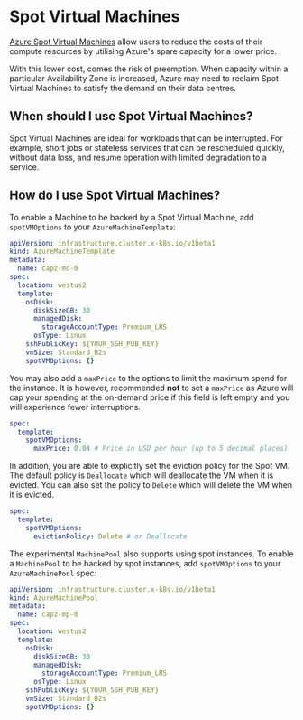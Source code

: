 # Spot Virtual Machines

[Azure Spot Virtual Machines](https://learn.microsoft.com/azure/virtual-machines/spot-vms) allow users to reduce the costs of their
compute resources by utilising Azure's spare capacity for a lower price.

With this lower cost, comes the risk of preemption.
When capacity within a particular Availability Zone is increased,
Azure may need to reclaim Spot Virtual Machines to satisfy the demand on their data centres.

## When should I use Spot Virtual Machines?

Spot Virtual Machines are ideal for workloads that can be interrupted.
For example, short jobs or stateless services that can be rescheduled quickly,
without data loss, and resume operation with limited degradation to a service.

## How do I use Spot Virtual Machines?

To enable a Machine to be backed by a Spot Virtual Machine, add `spotVMOptions`
to your `AzureMachineTemplate`:

```yaml
apiVersion: infrastructure.cluster.x-k8s.io/v1beta1
kind: AzureMachineTemplate
metadata:
  name: capz-md-0
spec:
  location: westus2
  template:
    osDisk:
      diskSizeGB: 30
      managedDisk:
        storageAccountType: Premium_LRS
      osType: Linux
    sshPublicKey: ${YOUR_SSH_PUB_KEY}
    vmSize: Standard_B2s
    spotVMOptions: {}
```

You may also add a `maxPrice` to the options to limit the maximum spend for the
instance. It is however, recommended **not** to set a `maxPrice` as Azure will
cap your spending at the on-demand price if this field is left empty and you will
experience fewer interruptions.

```yaml
spec:
  template:
    spotVMOptions:
      maxPrice: 0.04 # Price in USD per hour (up to 5 decimal places)
```

In addition, you are able to explicitly set the eviction policy for the Spot VM.
The default policy is `Deallocate` which will deallocate the VM when it is
evicted. You can also set the policy to `Delete` which will delete the VM when
it is evicted.

```yaml
spec:
  template:
    spotVMOptions:
      evictionPolicy: Delete # or Deallocate
```

The experimental `MachinePool` also supports using spot instances. To enable a `MachinePool` to be backed by spot instances, add `spotVMOptions` to your `AzureMachinePool` spec:

```yaml
apiVersion: infrastructure.cluster.x-k8s.io/v1beta1
kind: AzureMachinePool
metadata:
  name: capz-mp-0
spec:
  location: westus2
  template:
    osDisk:
      diskSizeGB: 30
      managedDisk:
        storageAccountType: Premium_LRS
      osType: Linux
    sshPublicKey: ${YOUR_SSH_PUB_KEY}
    vmSize: Standard_B2s
    spotVMOptions: {}
```

